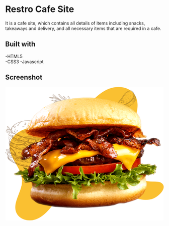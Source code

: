 # Restro Cafe Site

It is a cafe site, which contains all details of items including snacks, takeaways and delivery, and all necessary items that are required in a cafe.

## Built with

-HTML5  
 -CSS3
-Javascript

## Screenshot

![image](./assests/media/home-img.png)
